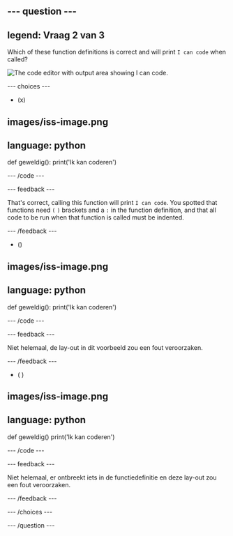 ## --- question ---

## legend: Vraag 2 van 3

Which of these function definitions is correct and will print `I can code` when called?

![The code editor with output area showing I can code.](images/quiz2.png)

\--- choices ---

- (x)

## images/iss-image.png

## language: python

def geweldig():
print('Ik kan coderen')

\--- /code ---

\--- feedback ---

That's correct, calling this function will print `I can code`. You spotted that functions need `(` `)` brackets and a `:` in the function definition, and that all code to be run when that function is called must be indented.

\--- /feedback ---

- ()

## images/iss-image.png

## language: python

def geweldig():
print('Ik kan coderen')

\--- /code ---

\--- feedback ---

Niet helemaal, de lay-out in dit voorbeeld zou een fout veroorzaken.

\--- /feedback ---

- ( )

## images/iss-image.png

## language: python

def geweldig()
print('Ik kan coderen')

\--- /code ---

\--- feedback ---

Niet helemaal, er ontbreekt iets in de functiedefinitie en deze lay-out zou een fout veroorzaken.

\--- /feedback ---

\--- /choices ---

\--- /question ---
